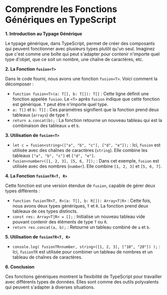 # Comprendre les Fonctions Génériques en TypeScript

**1. Introduction au Typage Générique**

Le typage générique, dans TypeScript, permet de créer des composants qui peuvent fonctionner avec plusieurs types plutôt qu'un seul. Imaginez que c'est comme une boîte qui peut s'adapter pour contenir n'importe quel type d'objet, que ce soit un nombre, une chaîne de caractères, etc.

**2. La Fonction `fusion<T>`**

Dans le code fourni, nous avons une fonction `fusion<T>`. Voici comment la décomposer :

- `function fusion<T>(a: T[], b: T[]): T[]` : Cette ligne définit une fonction appelée `fusion`. Le `<T>` après `fusion` indique que cette fonction est générique. `T` peut être n'importe quel type.
- `a: T[]` et `b: T[]` : Ces paramètres signifient que la fonction prend deux tableaux (`arrays`) de type `T`.
- `return a.concat(b);` : La fonction retourne un nouveau tableau qui est la combinaison des tableaux `a` et `b`.

**3. Utilisation de `fusion<T>`**

- `let c = fusion<string>(["a", "b", "c"], ["d", "e"]);` : Ici, `fusion` est utilisée avec des chaînes de caractères (`string`). Elle combine les tableaux `["a", "b", "c"]` et `["d", "e"]`.
- `fusion<number>([1, 2, 3], [5, 6, 7]);` : Dans cet exemple, `fusion` est utilisée avec des nombres (`number`). Elle combine `[1, 2, 3]` et `[5, 6, 7]`.

**4. La Fonction `fusionTR<T, R>`**

Cette fonction est une version étendue de `fusion`, capable de gérer deux types différents :

- `function fusionTR<T, R>(a: T[], b: R[]): Array<T|R>` : Cette fois, nous avons deux types génériques, `T` et `R`. La fonction prend deux tableaux de ces types distincts.
- `const res: Array<T|R> = [];` : Initialise un nouveau tableau vide pouvant contenir des éléments de type `T` ou `R`.
- `return res.concat(a, b);` : Retourne un tableau combiné de `a` et `b`.

**5. Utilisation de `fusionTR<T, R>`**

- `console.log( fusionTR<number, string>([1, 2, 3], ["10", "20"]) );` : Ici, `fusionTR` est utilisée pour combiner un tableau de nombres et un tableau de chaînes de caractères.

**6. Conclusion**

Ces fonctions génériques montrent la flexibilité de TypeScript pour travailler avec différents types de données. Elles sont comme des outils polyvalents qui peuvent s'adapter à diverses situations.
